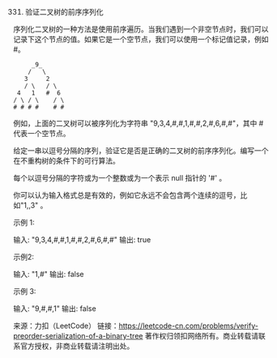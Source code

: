 331. 验证二叉树的前序序列化

序列化二叉树的一种方法是使用前序遍历。当我们遇到一个非空节点时，我们可以记录下这个节点的值。如果它是一个空节点，我们可以使用一个标记值记录，例如 #。

         _9_
        /   \
       3     2
       / \   / \
     4   1   #  6
    / \ / \    / \
    # # # #    # #
例如，上面的二叉树可以被序列化为字符串 "9,3,4,#,#,1,#,#,2,#,6,#,#"，其中 # 代表一个空节点。

给定一串以逗号分隔的序列，验证它是否是正确的二叉树的前序序列化。编写一个在不重构树的条件下的可行算法。

每个以逗号分隔的字符或为一个整数或为一个表示 null 指针的 '#' 。

你可以认为输入格式总是有效的，例如它永远不会包含两个连续的逗号，比如"1,,3" 。

示例 1:

输入: "9,3,4,#,#,1,#,#,2,#,6,#,#"
输出: true

示例2:

输入: "1,#"
输出: false

示例 3:

输入: "9,#,#,1"
输出: false

来源：力扣（LeetCode）
链接：https://leetcode-cn.com/problems/verify-preorder-serialization-of-a-binary-tree
著作权归领扣网络所有。商业转载请联系官方授权，非商业转载请注明出处。